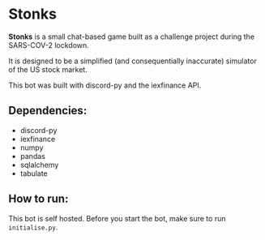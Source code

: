 # Stonks

**Stonks** is a small chat-based game built as a challenge project during the SARS-COV-2 lockdown. 

It is designed to be a simplified (and consequentially inaccurate) simulator of the US stock market. 

This bot was built with discord-py and the iexfinance API. 

## Dependencies:

- discord-py 
- iexfinance
- numpy 
- pandas
- sqlalchemy
- tabulate

## How to run:


This bot is self hosted. Before you start the bot, make sure to run `initialise.py`. 
